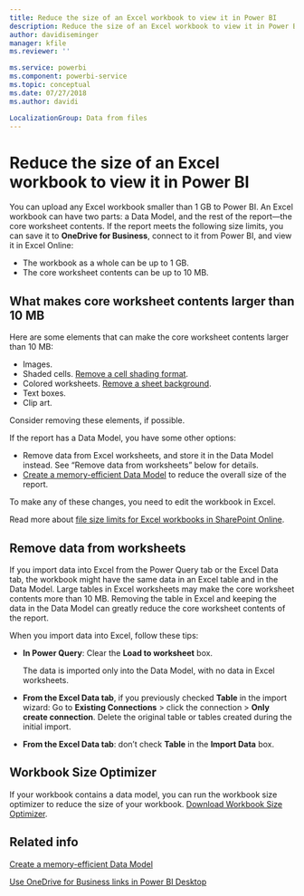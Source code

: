 ```yaml
---
title: Reduce the size of an Excel workbook to view it in Power BI
description: Reduce the size of an Excel workbook to view it in Power BI
author: davidiseminger
manager: kfile
ms.reviewer: ''

ms.service: powerbi
ms.component: powerbi-service
ms.topic: conceptual
ms.date: 07/27/2018
ms.author: davidi

LocalizationGroup: Data from files
---
```

# Reduce the size of an Excel workbook to view it in Power BI
You can upload any Excel workbook smaller than 1 GB to Power BI. An Excel workbook can have two parts: a Data Model, and the rest of the report—the core worksheet contents. If the report meets the following size limits, you can save it to **OneDrive for Business**, connect to it from Power BI, and view it in Excel Online:

* The workbook as a whole can be up to 1 GB.
* The core worksheet contents can be up to 10 MB.

## What makes core worksheet contents larger than 10 MB
Here are some elements that can make the core worksheet contents larger than 10 MB:

* Images.
* Shaded cells. [Remove a cell shading format](https://support.office.com/article/Add-or-change-the-background-color-of-cells-ac10f131-b847-428f-b656-d65375fb815e).
* Colored worksheets. [Remove a sheet background](https://support.office.com/article/add-or-remove-a-sheet-background-3577a762-8450-4556-96a2-cc265abc00a8).
* Text boxes.
* Clip art.

Consider removing these elements, if possible. 

If the report has a Data Model, you have some other options: 

* Remove data from Excel worksheets, and store it in the Data Model instead. See “Remove data from worksheets” below for details. 
* [Create a memory-efficient Data Model](https://support.office.com/article/Create-a-memory-efficient-Data-Model-using-Excel-2013-and-the-Power-Pivot-add-in-951c73a9-21c4-46ab-9f5e-14a2833b6a70) to reduce the overall size of the report.

To make any of these changes, you need to edit the workbook in Excel.

Read more about [file size limits for Excel workbooks in SharePoint Online](https://support.office.com/article/File-size-limits-for-workbooks-in-SharePoint-Online-9e5bc6f8-018f-415a-b890-5452687b325e).

## Remove data from worksheets
If you import data into Excel from the Power Query tab or the Excel Data tab, the workbook might have the same data in an Excel table and in the Data Model. Large tables in Excel worksheets may make the core worksheet contents more than 10 MB. Removing the table in Excel and keeping the data in the Data Model can greatly reduce the core worksheet contents of the report. 

When you import data into Excel, follow these tips:

* **In Power Query**: Clear the **Load to worksheet** box.
  
  The data is imported only into the Data Model, with no data in Excel worksheets.
* **From the Excel Data tab**, if you previously checked **Table** in the import wizard: Go to **Existing Connections** \> click the connection \> **Only create connection**. Delete the original table or tables created during the initial import.
* **From the Excel Data tab**: don’t check **Table** in the **Import Data** box.

## Workbook Size Optimizer
If your workbook contains a data model, you can run the workbook size optimizer to reduce the size of your workbook. [Download Workbook Size Optimizer](https://www.microsoft.com/en-us/download/details.aspx?id=38793).

## Related info
[Create a memory-efficient Data Model](https://support.office.com/article/Create-a-memory-efficient-Data-Model-using-Excel-2013-and-the-Power-Pivot-add-in-951c73a9-21c4-46ab-9f5e-14a2833b6a70)

[Use OneDrive for Business links in Power BI Desktop](desktop-use-onedrive-business-links.md)

